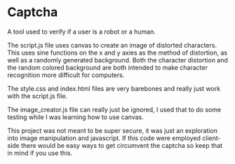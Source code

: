 # Captcha
A tool used to verify if a user is a robot or a human. 

The script.js file uses canvas to create an image of distorted characters. This uses sine functions on the x and y axies as the method of distortion, as well as a randomly generated background. Both the character distortion and the random colored background are both intended to make character recognition more difficult for computers.

The style.css and index.html files are very barebones and really just work with the script.js file.

The image_creator.js file can really just be ignored, I used that to do some testing while I was learning how to use canvas.

This project was not meant to be super secure, it was just an exploration into image manipulation and javascript. If this code were employed client-side there would be easy ways to get circumvent the captcha so keep that in mind if you use this.
